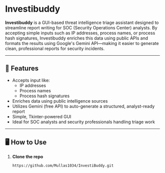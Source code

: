 # Investibuddy

**Investibuddy** is a GUI-based threat intelligence triage assistant designed to streamline report writing for SOC (Security Operations Center) analysts. By accepting simple inputs such as IP addresses, process names, or process hash signatures, Investibuddy enriches this data using public APIs and formats the results using Google's Gemini API—making it easier to generate clean, professional reports for security incidents.

---

## 🚀 Features

- Accepts input like:
  - IP addresses
  - Process names
  - Process hash signatures
- Enriches data using public intelligence sources
- Utilizes Gemini (free API) to auto-generate a structured, analyst-ready report
- Simple, Tkinter-powered GUI
- Ideal for SOC analysts and security professionals handling triage work

---

## 🖥️ How to Use

1. **Clone the repo**
   ```bash
   https://github.com/Mullas1034/InvestiBuddy.git
